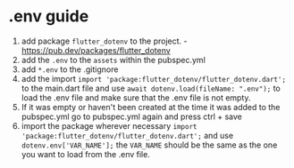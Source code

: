 # .env guide

1. add package ```flutter_dotenv``` to the project. - https://pub.dev/packages/flutter_dotenv
2. add the ```.env``` to the ```assets``` within the pubspec.yml
3. add ```*.env``` to the .gitignore
4. add the import ```import 'package:flutter_dotenv/flutter_dotenv.dart';``` to the main.dart file and use ```await dotenv.load(fileName: ".env");``` to load the .env file and make sure that the .env file is not empty.
5. If it was empty or haven't been created at the time it was added to the pubspec.yml go to pubspec.yml again and press ctrl + save
6. import the package wherever necessary ```import 'package:flutter_dotenv/flutter_dotenv.dart';``` and use ```dotenv.env['VAR_NAME'];``` the ```VAR_NAME``` should be the same as the one you want to load from the .env file.